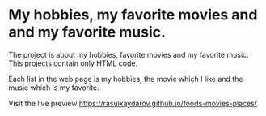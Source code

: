 <h1>My hobbies, my favorite movies and and my favorite music.</h1>
The project is about my hobbies, favorite movies and my favorite music. This projects contain only HTML code.

Each list in the web page is my hobbies, the movie which I like and the music which is my favorite.

Visit the live preview https://rasulxaydarov.github.io/foods-movies-places/

